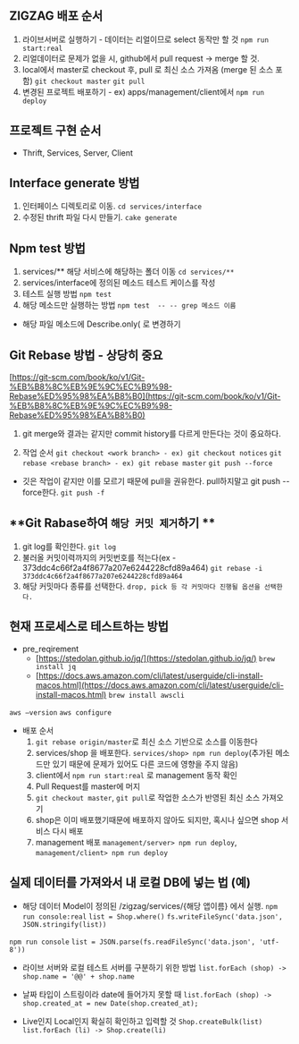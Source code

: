 ## ZIGZAG 배포 순서

1. 라이브서버로 실행하기 - 데이터는 리얼이므로 select 동작만 할 것
`npm run start:real`
2. 리얼데이터로 문제가 없을 시, github에서 pull request -> merge 할 것.
3. local에서 master로 checkout 후, pull 로 최신 소스 가져옴 (merge 된 소스 포함)
`git checkout master`
`git pull`
4. 변경된 프로젝트 배포하기  - ex) apps/management/client에서
`npm run deploy`

## 프로젝트 구현 순서
- Thrift, Services, Server, Client

## Interface generate 방법
1. 인터페이스 디렉토리로 이동.
`cd services/interface`
2. 수정된 thrift 파일 다시 만들기.
`cake generate`

## Npm test 방법
1. services/** 해당 서비스에 해당하는 폴더 이동
`cd services/**`
2. services/interface에 정의된 메소드 테스트 케이스를 작성
3. 테스트 실행 방법 
`npm test`
4. 해당 메소드만 실행하는 방법 
`npm test  -- -- grep 메소드 이름`
- 해당 파일 메소드에 Describe.only( 로 변경하기

## **Git Rebase 방법** - 상당히 중요
[https://git-scm.com/book/ko/v1/Git-%EB%B8%8C%EB%9E%9C%EC%B9%98-Rebase%ED%95%98%EA%B8%B0](https://git-scm.com/book/ko/v1/Git-%EB%B8%8C%EB%9E%9C%EC%B9%98-Rebase%ED%95%98%EA%B8%B0)
1. git merge와 결과는 같지만 commit history를 다르게 만든다는 것이 중요하다.

2. 작업 순서
`git checkout <work branch> - ex) git checkout notices`
`git rebase <rebase branch> - ex) git rebase master`
`git push --force `
- 깃은 작업이 같지만 이를 모르기 때문에 pull을 권유한다. pull하지말고 git push --force한다.
`git push -f`

## **Git Rabase하여 `해당 커밋 제거`하기 **
1. git log를 확인한다.
`git log`
2. 불러올 커밋이력까지의 커밋번호를 적는다(ex - 373ddc4c66f2a4f8677a207e6244228cfd89a464)
`git rebase -i 373ddc4c66f2a4f8677a207e6244228cfd89a464`
3. 해당 커밋마다 종류를 선택한다.
`drop, pick 등 각 커밋마다 진행될 옵션을 선택한다.`

## 현재 프로세스로 테스트하는 방법
- pre_reqirement
	- [https://stedolan.github.io/jq/](https://stedolan.github.io/jq/)
	`brew install jq`
	- [https://docs.aws.amazon.com/cli/latest/userguide/cli-install-macos.html](https://docs.aws.amazon.com/cli/latest/userguide/cli-install-macos.html)
	`brew install awscli`

`aws —version`
`aws configure`

- 배포 순서
	1. `git rebase origin/master`로 최신 소스 기반으로 소스를 이동한다
	2. services/shop 을 배포한다. `services/shop> npm run deploy`(추가된 메소드만 있기 때문에 문제가 있어도 다른 코드에 영향을 주지 않음)
	3. client에서 `npm run start:real` 로 management 동작 확인
	4. Pull Request를 master에 머지
	5. `git checkout master`, `git pull`로 작업한 소스가 반영된 최신 소스 가져오기
	6. shop은 이미 배포했기때문에 배포하지 않아도 되지만, 혹시나 싶으면 shop 서비스 다시 배포
	7. management 배포 `management/server> npm run deploy`, `management/client> npm run deploy`

## 실제 데이터를 가져와서 내 로컬 DB에 넣는 법 (예)
- 해당 데이터 Model이 정의된 /zigzag/services/{해당 앱이름} 에서 실행.
`npm run console:real`
`list = Shop.where()`
`fs.writeFileSync('data.json', JSON.stringify(list))`

`npm run console`
`list = JSON.parse(fs.readFileSync('data.json', 'utf-8'))`

- 라이브 서버와 로컬 테스트 서버를 구분하기 위한 방법
`list.forEach (shop) -> shop.name = '@@' + shop.name`

- 날짜 타입이 스트링이라 date에 들어가지 못할 때
`list.forEach (shop) -> shop.created_at = new Date(shop.created_at);`

- Live인지 Local인지 확실히 확인하고 입력할 것
`Shop.createBulk(list)`
`list.forEach (li) -> Shop.create(li)`



